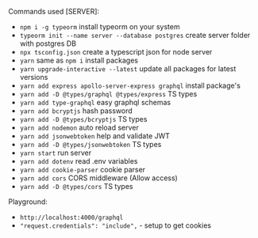 

Commands used [SERVER]:

 - `npm i -g typeorm` install typeorm on your system
 - `typeorm init --name server --database postgres` create server folder with postgres DB
 - `npx tsconfig.json` create a typescript json for node server
 - `yarn` same as `npm i` install packages
 - `yarn upgrade-interactive --latest` update all packages for latest versions
 - `yarn add express apollo-server-express graphql` install package's
 - `yarn add -D @types/graphql @types/express` TS types
 - `yarn add type-graphql` easy graphql schemas 
 - `yarn add bcryptjs` hash password
 - `yarn add -D @types/bcryptjs` TS types
 - `yarn add nodemon` auto reload server
 - `yarn add jsonwebtoken` help and validate JWT
 - `yarn add -D @types/jsonwebtoken` TS types
 - `yarn start` run server
 - `yarn add dotenv` read .env variables
 - `yarn add cookie-parser` cookie parser
 - `yarn add cors` CORS middleware (Allow access)
 - `yarn add -D @types/cors` TS types

Playground: 

- `http://localhost:4000/graphql`
- `"request.credentials": "include",` - setup to get cookies